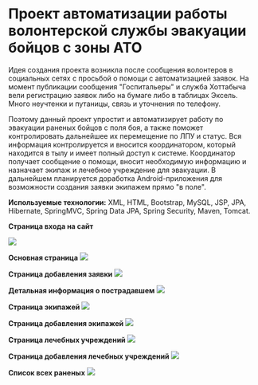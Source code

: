 # Проект автоматизации работы волонтерской службы эвакуации бойцов с зоны АТО
Идея создания проекта возникла после сообщения волонтеров в социальных сетях с просьбой о помощи с автоматизацией заявок. На момент публикации сообщения "Госпитальеры" и служба Хоттабыча вели регистрацию заявок либо на бумаге либо в таблицах Эксель. Много неучтенки и путаницы, связь и уточнения по телефону.

Поэтому данный проект упростит и автоматизирует работу по эвакуации раненых бойцов с поля боя, а также поможет контролировать дальнейшее их перемещение по ЛПУ и статус. Вся информация контролируется и вносится координатором, который находится в тылу и имеет полный доступ к системе. Координатор получает сообщение о помощи, вносит необходимую информацию и назначает экипаж и лечебное учреждение для эвакуации. В дальнейшем планируется доработка Android-приложения для возможности создания заявки экипажем прямо "в поле".

<b>Используемые технологии:</b> XML, HTML, Bootstrap, MySQL, JSP, JPA, Hibernate, SpringMVC, Spring Data JPA, Spring Security, Maven, Tomcat.

<b>Страница входа на сайт</b>

<a target="_blank" href="http://radikal.ru/big/b3337f74a63a40079d8ed5e657eddca9"><img src="http://s019.radikal.ru/i600/1508/80/2dd625bcb8f6.jpg" ></a>

<b>Основная страница</b>
<a target="_blank" href="http://radikal.ru/big/771acd99ef02473dbd9f8c5eda704d6e"><img src="http://s018.radikal.ru/i501/1508/99/cbca8cfe8cae.jpg" ></a>

<b>Страница добавления заявки</b>
<a target="_blank" href="http://radikal.ru/big/d2dc4ab65bb24bac8b6a2d1ad8ee80ac"><img src="http://s017.radikal.ru/i417/1508/52/141767007920.jpg" ></a>

<b>Детальная информация о пострадавшем</b>
<a target="_blank" href="http://radikal.ru/big/d2365551008d446585aa1ec883713f60"><img src="http://s019.radikal.ru/i613/1508/40/f24c9d1b8c17.jpg" ></a>

<b>Страница экипажей</b>
<a target="_blank" href="http://radikal.ru/big/81a3272546e34115a3eed91a1735daee"><img src="http://s018.radikal.ru/i507/1508/8f/98982c46fc83.jpg" ></a>

<b>Страница добавления экипажей</b>
<a target="_blank" href="http://radikal.ru/big/0a0916c6a6224bdc81d026c4566424a2"><img src="http://s017.radikal.ru/i431/1508/fb/2c89f666ef4e.jpg" ></a>

<b>Страница лечебных учреждений</b>
<a target="_blank" href="http://radikal.ru/big/cd82f5fc5a9e4248a3d0cf1a15fc2c98"><img src="http://s017.radikal.ru/i415/1508/6f/940287cde732.jpg" ></a>

<b>Страница добавления лечебных учреждений</b>
<a target="_blank" href="http://radikal.ru/big/e0394bfb5b1a41399fb4ce2149dfedd5"><img src="http://s018.radikal.ru/i516/1508/9a/2c4fec7d2bfd.jpg" ></a>

<b>Список всех раненых</b>
<a target="_blank" href="http://radikal.ru/big/ba60a2068b5d4786907fe7565bfc5a17"><img src="http://s018.radikal.ru/i524/1508/9f/5db90758c426.jpg" ></a>
